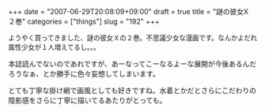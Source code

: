 +++
date = "2007-06-29T20:08:09+09:00"
draft = true
title = "謎の彼女X　２巻"
categories = ["things"]
slug = "192"
+++


<p><img align="left" src="/images/2007/06/062907_1110_X21.jpg" alt=""/><span style="font-size:10pt">ようやく買ってきました、謎の彼女Ｘの２巻。不思議少女な漫画です。なんかよだれ属性少女が１人増えてるし。。。
</span></p><p>本誌読んでないのであれですが、あーなってこーなるよーな展開が今後あるんだろうなぁ、とか勝手に色々妄想してしまいます。
</p><p>とても丁寧な掛け網で画風としても好きですね。水着とかだとさらにこだわりの陰影感をさらに丁寧に描いてるあたりがとっても。
</p>

